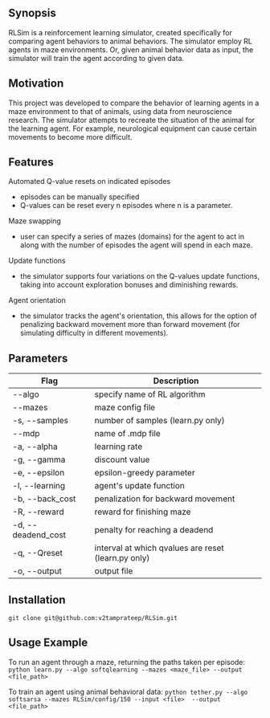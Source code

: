 ## Synopsis
RLSim is a reinforcement learning simulator, created specifically for comparing agent behaviors to animal behaviors. The simulator employ RL agents in maze environments. Or, given animal behavior data as input, the simulator will train the agent according to given data.

## Motivation
This project was developed to compare the behavior of learning agents in a maze environment to that of animals, using data from neuroscience research. The simulator attempts to recreate the situation of the animal for the learning agent. For example, neurological equipment can cause certain movements to become more difficult. 

## Features
Automated Q-value resets on indicated episodes
  - episodes can be manually specified
  - Q-values can be reset every n episodes where n is a parameter.

Maze swapping
  - user can specify a series of mazes (domains) for the agent to
    act in along with the number of episodes the agent will spend in each maze.

Update functions
  - the simulator supports four variations on the Q-values update
    functions, taking into account exploration bonuses and diminishing rewards.

Agent orientation
  - the simulator tracks the agent's orientation, this allows for
    the option of penalizing backward movement more than forward movement (for 
    simulating difficulty in different movements).

## Parameters
|Flag          |Description
|--------------|----------------------------------------|
| --algo       |specify name of RL algorithm
|  --mazes     |maze config file
|-s, --samples |number of samples (learn.py only)
|--mdp         |name of .mdp file
|-a, --alpha|        learning rate
|-g, --gamma|        discount value
|-e, --epsilon|      epsilon-greedy parameter
|-l, --learning|     agent's update function
|-b, --back_cost|    penalization for backward movement
|-R, --reward|       reward for finishing maze
|-d, --deadend_cost| penalty for reaching a deadend
|-q, --Qreset|       interval at which qvalues are reset (learn.py only)
|-o, --output|       output file

## Installation
`git clone git@github.com:v2tamprateep/RLSim.git`

## Usage Example
To run an agent through a maze, returning the paths taken per episode:
 `python learn.py --algo softqlearning --mazes <maze_file> --output <file_path>`
 
 To train an agent using animal behavioral data: 
 `python tether.py --algo softsarsa --mazes RLSim/config/150 --input <file>  --output <file_path>`
